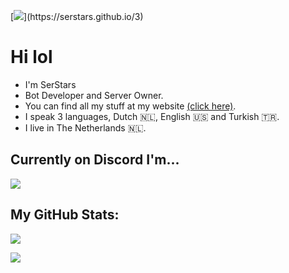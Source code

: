[![](https://readme-typing-svg.demolab.com?font=Fira+Code&weight=100&size=110&duration=1000&pause=1500&color=F7F7F7&width=3500&height=300&lines=Hey+there!+%F0%9F%91%8B;I'm+SerStars.;A+Discord+Bot+Developer+and+Server+Owner!;You+can+find+all+my+stuff+at+my+website!+(click+here).)](https://serstars.github.io/3)

# Hi lol
- I'm SerStars
- Bot Developer and Server Owner.
- You can find all my stuff at my website [(click here)](https://serstars.github.io/3).
- I speak 3 languages, Dutch 🇳🇱, English 🇺🇸 and Turkish 🇹🇷.
- I live in The Netherlands 🇳🇱.

## Currently on Discord I'm...
[![](https://discord.c99.nl/widget/theme-3/861631850681729045.png)](https://serstars.github.io/3)

## My GitHub Stats:
[![](https://github-readme-stats.vercel.app/api?username=SerStars&show_icons=true&bg_color=00000000)](https://serstars.github.io/3)

[![](https://skillicons.dev/icons?i=discord,twitter,vscode,github,py)](https://serstars.github.io/3)
